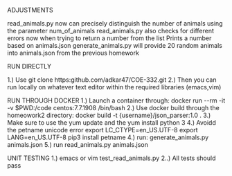 ADJUSTMENTS

read_animals.py now can precisely distinguish the number of animals using the parameter num_of_animals
read_animals.py also checks for different errors now when trying to return a number from the list
Prints a number based on animals.json
generate_animals.py will provide 20 random animals into animals.json from the previous homework


RUN DIRECTLY

1.) Use git clone https:github.com/adkar47/COE-332.git
2.) Then you can run locally on whatever text editor within the required libraries (emacs,vim)


RUN THROUGH DOCKER
1.) Launch a container through: docker run --rm -it -v $PWD:/code centos:7.7.1908 /bin/bash
2.) Use docker build through the homeowork2 directory: docker build -t {username}/json_parser:1.0 .
3.) Make sure to use the yum update and the yum install python 3
4.) Avoidd the petname unicode error 
    export LC_CTYPE=en_US.UTF-8
    export LANG=en_US.UTF-8
    pip3 install petname
4.) run: generate_animals.py animals.json
5.) run  read_animals.py animals.json

UNIT TESTING
1.) emacs or vim test_read_animals.py
2..) All tests should pass
